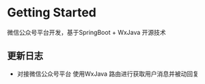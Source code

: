 # Getting Started
微信公众号平台开发，基于SpringBoot + WxJava 开源技术

## 更新日志
 
 - 对接微信公众号平台 使用WxJava 路由进行获取用户消息并被动回复



